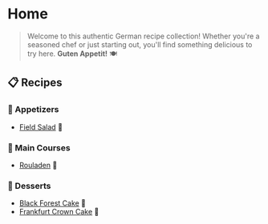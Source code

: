# Home

> Welcome to this authentic German recipe collection! Whether you're a seasoned chef or just starting out, you'll find something delicious to try here. **Guten Appetit!** :plate_with_cutlery: 

## :clipboard: Recipes

### :green_salad: Appetizers

- [Field Salad](recipes/feldsalat.md) :leafy_green:

### :meat_on_bone: Main Courses

- [Rouladen](recipes/rouladen.md) :cut_of_meat:

### :cake: Desserts

- [Black Forest Cake](recipes/schwarzwälder.md) :cherries:
- [Frankfurt Crown Cake](recipes/frankfurter.md) :birthday:
